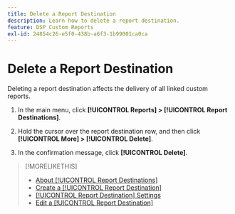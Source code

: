 ```yaml
---
title: Delete a Report Destination
description: Learn how to delete a report destination.
feature: DSP Custom Reports
exl-id: 24854c26-e5f0-438b-a6f3-1b99001ca0ca
---
```

# Delete a Report Destination

Deleting a report destination affects the delivery of all linked custom reports.

1. In the main menu, click **[!UICONTROL Reports] > [!UICONTROL Report Destinations]**.

1. Hold the cursor over the report destination row, and then click **[!UICONTROL More] > [!UICONTROL Delete]**.

1. In the confirmation message, click **[!UICONTROL Delete]**.

>[!MORELIKETHIS]
>
>* [About [!UICONTROL Report Destinations]](/help/dsp/reports/report-destinations/report-destination-about.md)
>* [Create a [!UICONTROL Report Destination]](/help/dsp/reports/report-destinations/report-destination-create.md)
>* [[!UICONTROL Report Destination] Settings](/help/dsp/reports/report-destinations/report-destination-settings.md)
>* [Edit a [!UICONTROL Report Destination]](/help/dsp/reports/report-destinations/report-destination-edit.md)
